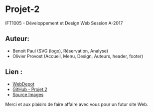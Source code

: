 # Projet-2
IFT1005 - Développement et Design Web
Session A-2017

## Auteur:
- Benoit Paul (SVG (logo), Réservation, Analyse)
- Olivier Provost (Accueil, Menu, Design, Auteurs, header, footer)


## Lien :
- [WebDepot](https://www.webdepot.umontreal.ca/Usagers/p1173634/MonDepotPublic/IFT1005/2eBoisson/index.xhtml)
- [GitHub - Projet 2](https://github.com/prooli22/Projet2)
- [Source Images](https://www.pexels.com/search/bar/)

Merci et aux plaisirs de faire affaire avec vous pour un futur site Web.